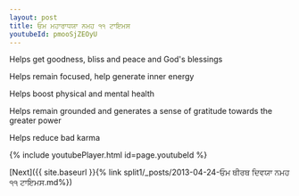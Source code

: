 ```yaml
---
layout: post
title: ਓਮ ਮਹਾਰਾਧਯਾ ਨਮਹ ੧੧ ਟਾਇਮਸ
youtubeId: pmooSjZEOyU
---
```

 
 
Helps get goodness, bliss and peace and God's blessings
 
Helps remain focused, help generate inner energy 
 
Helps boost physical and mental health 
 
Helps remain grounded and generates a sense of gratitude towards the greater power 
 
Helps reduce bad karma
 
 
 
 


{% include youtubePlayer.html id=page.youtubeId %}
 
[Next]({{ site.baseurl }}{% link  split1/_posts/2013-04-24-ਓਮ ਥੀਰਥ ਦਿਵਯਾ ਨਮਹ ੧੧ ਟਾਇਮਸ.md%})
 
